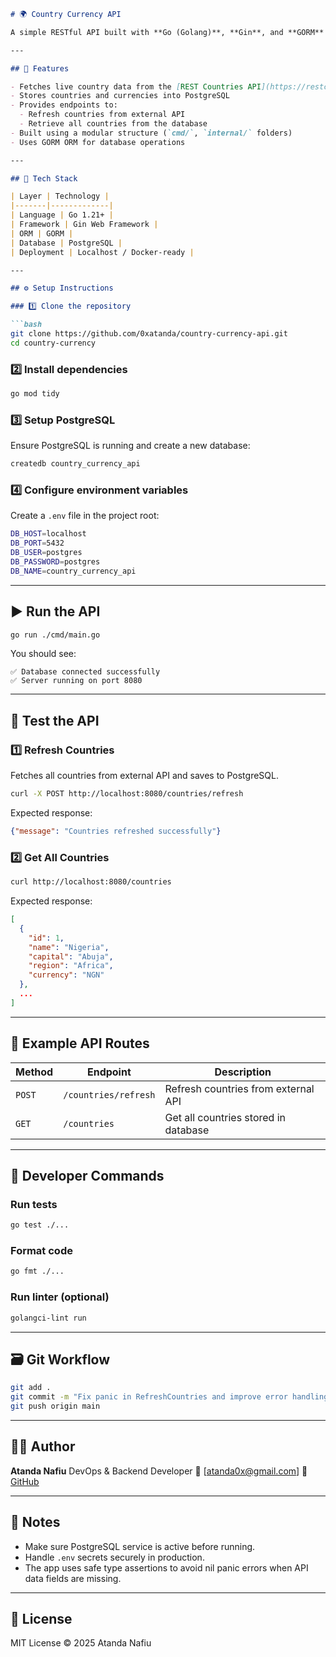 ```markdown
# 🌍 Country Currency API

A simple RESTful API built with **Go (Golang)**, **Gin**, and **GORM** that fetches and stores country data (including currencies, region, and capital) into a **PostgreSQL** database.

---

## 🚀 Features

- Fetches live country data from the [REST Countries API](https://restcountries.com/v3.1/all)
- Stores countries and currencies into PostgreSQL
- Provides endpoints to:
  - Refresh countries from external API
  - Retrieve all countries from the database
- Built using a modular structure (`cmd/`, `internal/` folders)
- Uses GORM ORM for database operations

---

## 🧩 Tech Stack

| Layer | Technology |
|-------|-------------|
| Language | Go 1.21+ |
| Framework | Gin Web Framework |
| ORM | GORM |
| Database | PostgreSQL |
| Deployment | Localhost / Docker-ready |

---

## ⚙️ Setup Instructions

### 1️⃣ Clone the repository

```bash
git clone https://github.com/0xatanda/country-currency-api.git
cd country-currency
````

### 2️⃣ Install dependencies

```bash
go mod tidy
```

### 3️⃣ Setup PostgreSQL

Ensure PostgreSQL is running and create a new database:

```bash
createdb country_currency_api
```

### 4️⃣ Configure environment variables

Create a `.env` file in the project root:

```bash
DB_HOST=localhost
DB_PORT=5432
DB_USER=postgres
DB_PASSWORD=postgres
DB_NAME=country_currency_api
```

---

## ▶️ Run the API

```bash
go run ./cmd/main.go
```

You should see:

```
✅ Database connected successfully
✅ Server running on port 8080
```

---

## 🧪 Test the API

### 1️⃣ Refresh Countries

Fetches all countries from external API and saves to PostgreSQL.

```bash
curl -X POST http://localhost:8080/countries/refresh
```

Expected response:

```json
{"message": "Countries refreshed successfully"}
```

### 2️⃣ Get All Countries

```bash
curl http://localhost:8080/countries
```

Expected response:

```json
[
  {
    "id": 1,
    "name": "Nigeria",
    "capital": "Abuja",
    "region": "Africa",
    "currency": "NGN"
  },
  ...
]
```

---

## 🧾 Example API Routes

| Method | Endpoint             | Description                          |
| ------ | -------------------- | ------------------------------------ |
| `POST` | `/countries/refresh` | Refresh countries from external API  |
| `GET`  | `/countries`         | Get all countries stored in database |

---

## 🧰 Developer Commands

### Run tests

```bash
go test ./...
```

### Format code

```bash
go fmt ./...
```

### Run linter (optional)

```bash
golangci-lint run
```

---

## 🗃️ Git Workflow

```bash
git add .
git commit -m "Fix panic in RefreshCountries and improve error handling"
git push origin main
```

---

## 🧑‍💻 Author

**Atanda Nafiu**
DevOps & Backend Developer
📧 [atanda0x@gmail.com]
🔗 [GitHub](https://github.com/0xatanda)

---

## 🧠 Notes

* Make sure PostgreSQL service is active before running.
* Handle `.env` secrets securely in production.
* The app uses safe type assertions to avoid nil panic errors when API data fields are missing.

---

## 🏁 License

MIT License © 2025 Atanda Nafiu


